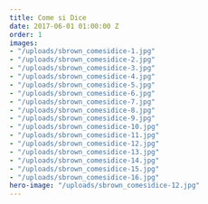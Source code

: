 ```yaml
---
title: Come si Dice
date: 2017-06-01 01:00:00 Z
order: 1
images:
- "/uploads/sbrown_comesidice-1.jpg"
- "/uploads/sbrown_comesidice-2.jpg"
- "/uploads/sbrown_comesidice-3.jpg"
- "/uploads/sbrown_comesidice-4.jpg"
- "/uploads/sbrown_comesidice-5.jpg"
- "/uploads/sbrown_comesidice-6.jpg"
- "/uploads/sbrown_comesidice-7.jpg"
- "/uploads/sbrown_comesidice-8.jpg"
- "/uploads/sbrown_comesidice-9.jpg"
- "/uploads/sbrown_comesidice-10.jpg"
- "/uploads/sbrown_comesidice-11.jpg"
- "/uploads/sbrown_comesidice-12.jpg"
- "/uploads/sbrown_comesidice-13.jpg"
- "/uploads/sbrown_comesidice-14.jpg"
- "/uploads/sbrown_comesidice-15.jpg"
- "/uploads/sbrown_comesidice-16.jpg"
hero-image: "/uploads/sbrown_comesidice-12.jpg"
---
```


